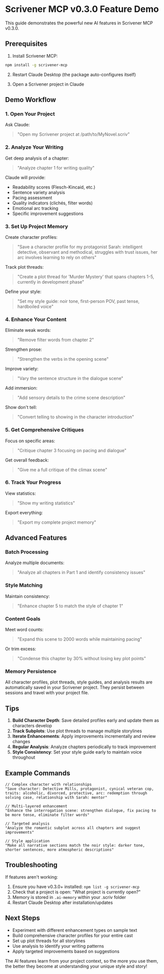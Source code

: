 # Scrivener MCP v0.3.0 Feature Demo

This guide demonstrates the powerful new AI features in Scrivener MCP v0.3.0.

## Prerequisites

1. Install Scrivener MCP:
```bash
npm install -g scrivener-mcp
```

2. Restart Claude Desktop (the package auto-configures itself)

3. Open a Scrivener project in Claude

## Demo Workflow

### 1. Open Your Project

Ask Claude:
> "Open my Scrivener project at /path/to/MyNovel.scriv"

### 2. Analyze Your Writing

Get deep analysis of a chapter:
> "Analyze chapter 1 for writing quality"

Claude will provide:
- Readability scores (Flesch-Kincaid, etc.)
- Sentence variety analysis
- Pacing assessment
- Quality indicators (clichés, filter words)
- Emotional arc tracking
- Specific improvement suggestions

### 3. Set Up Project Memory

Create character profiles:
> "Save a character profile for my protagonist Sarah: intelligent detective, observant and methodical, struggles with trust issues, her arc involves learning to rely on others"

Track plot threads:
> "Create a plot thread for 'Murder Mystery' that spans chapters 1-5, currently in development phase"

Define your style:
> "Set my style guide: noir tone, first-person POV, past tense, hardboiled voice"

### 4. Enhance Your Content

Eliminate weak words:
> "Remove filter words from chapter 2"

Strengthen prose:
> "Strengthen the verbs in the opening scene"

Improve variety:
> "Vary the sentence structure in the dialogue scene"

Add immersion:
> "Add sensory details to the crime scene description"

Show don't tell:
> "Convert telling to showing in the character introduction"

### 5. Get Comprehensive Critiques

Focus on specific areas:
> "Critique chapter 3 focusing on pacing and dialogue"

Get overall feedback:
> "Give me a full critique of the climax scene"

### 6. Track Your Progress

View statistics:
> "Show my writing statistics"

Export everything:
> "Export my complete project memory"

## Advanced Features

### Batch Processing

Analyze multiple documents:
> "Analyze all chapters in Part 1 and identify consistency issues"

### Style Matching

Maintain consistency:
> "Enhance chapter 5 to match the style of chapter 1"

### Content Goals

Meet word counts:
> "Expand this scene to 2000 words while maintaining pacing"

Or trim excess:
> "Condense this chapter by 30% without losing key plot points"

### Memory Persistence

All character profiles, plot threads, style guides, and analysis results are automatically saved in your Scrivener project. They persist between sessions and travel with your project file.

## Tips

1. **Build Character Depth**: Save detailed profiles early and update them as characters develop
2. **Track Subplots**: Use plot threads to manage multiple storylines
3. **Iterate Enhancements**: Apply improvements incrementally and review changes
4. **Regular Analysis**: Analyze chapters periodically to track improvement
5. **Style Consistency**: Set your style guide early to maintain voice throughout

## Example Commands

```
// Complex character with relationships
"Save character: Detective Mills, protagonist, cynical veteran cop, traits: alcoholic, divorced, protective, arc: redemption through solving case, relationship with Sarah: mentor"

// Multi-layered enhancement
"Enhance the interrogation scene: strengthen dialogue, fix pacing to be more tense, eliminate filter words"

// Targeted analysis
"Analyze the romantic subplot across all chapters and suggest improvements"

// Style application
"Make all narrative sections match the noir style: darker tone, shorter sentences, more atmospheric descriptions"
```

## Troubleshooting

If features aren't working:
1. Ensure you have v0.3.0+ installed: `npm list -g scrivener-mcp`
2. Check that a project is open: "What project is currently open?"
3. Memory is stored in `.ai-memory` within your .scriv folder
4. Restart Claude Desktop after installation/updates

## Next Steps

- Experiment with different enhancement types on sample text
- Build comprehensive character profiles for your entire cast
- Set up plot threads for all storylines
- Use analysis to identify your writing patterns
- Apply targeted improvements based on suggestions

The AI features learn from your project context, so the more you use them, the better they become at understanding your unique style and story!